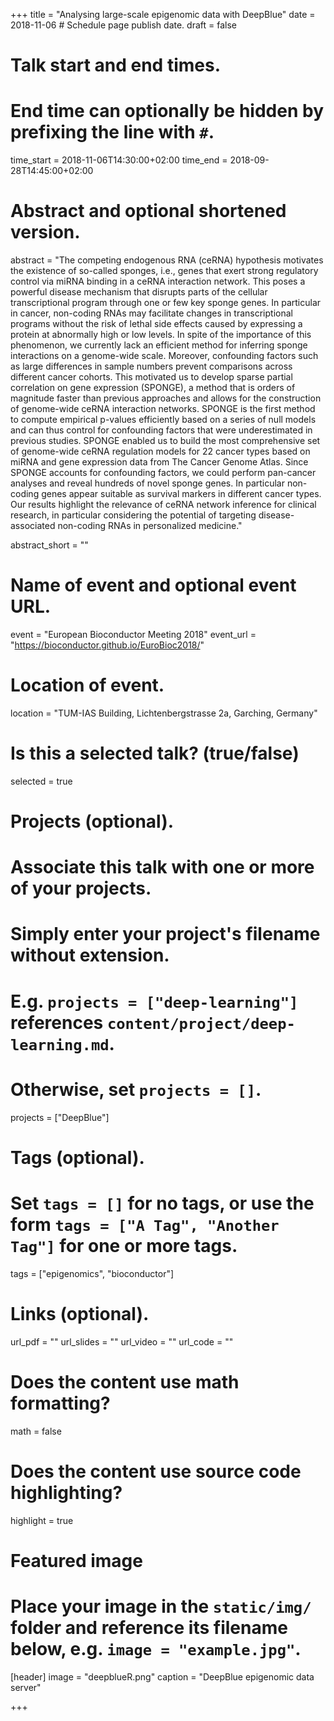 +++
title = "Analysing large-scale epigenomic data with DeepBlue"
date = 2018-11-06  # Schedule page publish date.
draft = false

# Talk start and end times.
#   End time can optionally be hidden by prefixing the line with `#`.
time_start = 2018-11-06T14:30:00+02:00
time_end = 2018-09-28T14:45:00+02:00

# Abstract and optional shortened version.
abstract = "The competing endogenous RNA (ceRNA) hypothesis motivates the existence of so-called sponges, i.e., genes that exert strong regulatory control via miRNA binding in a ceRNA interaction network. This poses a powerful disease mechanism that disrupts parts of the cellular transcriptional program through one or few key sponge genes. In particular in cancer, non-coding RNAs may facilitate changes in transcriptional programs without the risk of lethal side effects caused by expressing a protein at abnormally high or low levels. In spite of the importance of this phenomenon, we currently lack an efficient method for inferring sponge interactions on a genome-wide scale. Moreover, confounding factors such as large differences in sample numbers prevent comparisons across different cancer cohorts. This motivated us to develop sparse partial correlation on gene expression (SPONGE), a method that is orders of magnitude faster than previous approaches and allows for the construction of genome-wide ceRNA interaction networks. SPONGE is the first method to compute empirical p-values efficiently based on a series of null models and can thus control for confounding factors that were underestimated in previous studies. SPONGE enabled us to build the most comprehensive set of genome-wide ceRNA regulation models for 22 cancer types based on miRNA and gene expression data from The Cancer Genome Atlas. Since SPONGE accounts for confounding factors, we could perform pan-cancer analyses and reveal hundreds of novel sponge genes. In particular non-coding genes appear suitable as survival markers in different cancer types. Our results highlight the relevance of ceRNA network inference for clinical research, in particular considering the potential of targeting disease-associated non-coding RNAs in personalized medicine."

abstract_short = ""

# Name of event and optional event URL.
event = "European Bioconductor Meeting 2018"
event_url = "https://bioconductor.github.io/EuroBioc2018/"

# Location of event.
location = "TUM-IAS Building, Lichtenbergstrasse 2a, Garching, Germany"

# Is this a selected talk? (true/false)
selected = true

# Projects (optional).
#   Associate this talk with one or more of your projects.
#   Simply enter your project's filename without extension.
#   E.g. `projects = ["deep-learning"]` references `content/project/deep-learning.md`.
#   Otherwise, set `projects = []`.
projects = ["DeepBlue"] 

# Tags (optional).
#   Set `tags = []` for no tags, or use the form `tags = ["A Tag", "Another Tag"]` for one or more tags.
tags = ["epigenomics", "bioconductor"]

# Links (optional).
url_pdf = ""
url_slides = ""
url_video = ""
url_code = ""

# Does the content use math formatting?
math = false

# Does the content use source code highlighting?
highlight = true

# Featured image
# Place your image in the `static/img/` folder and reference its filename below, e.g. `image = "example.jpg"`.
[header]
image = "deepblueR.png"
caption = "DeepBlue epigenomic data server"

+++
